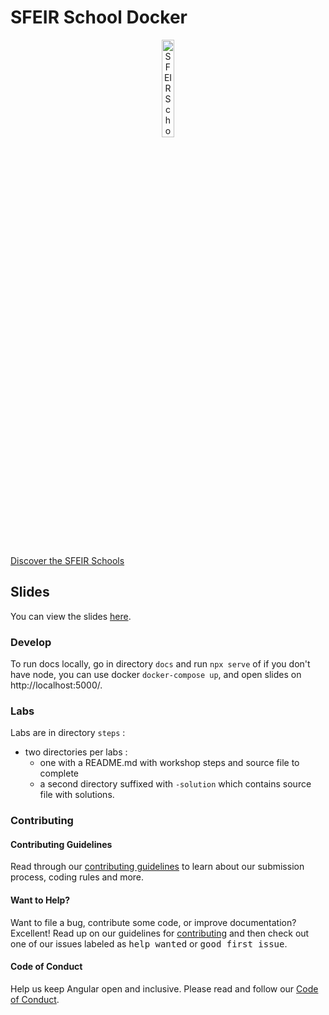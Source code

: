 # SFEIR School Docker

<p align="center">
 <img style="display:block" width="20%" height="20%" src="./docs/assets/images/sfeir-school-logo.png" alt="SFEIR School logo">
</p>

<br/>

[Discover the SFEIR Schools](https://www.sfeir.com/fr/contenus-dexperts/sfeir-school)

## Slides

You can view the slides [here](https://sfeir-open-source.github.io/sfeir-school-xxx/).

### Develop

To run docs locally, go in directory `docs` and run `npx serve` of if you don't have node, you can use docker `docker-compose up`, and open slides on http://localhost:5000/.

### Labs

Labs are in directory `steps` :

* two directories per labs :
  * one with a README.md with workshop steps and source file to complete
  * a second directory suffixed with `-solution` which contains source file with solutions.

### Contributing

#### Contributing Guidelines

Read through our [contributing guidelines][contributing] to learn about our submission process, coding rules and more.

#### Want to Help?

Want to file a bug, contribute some code, or improve documentation? Excellent! Read up on our guidelines for [contributing][contributing] and then check out one of our issues labeled as <kbd>help wanted</kbd> or <kbd>good first issue</kbd>.

#### Code of Conduct

Help us keep Angular open and inclusive. Please read and follow our [Code of Conduct][codeofconduct].

[contributing]: CONTRIBUTING.md
[codeofconduct]: https://github.com/sfeir-open-source/code-of-conduct/blob/master/CODE_OF_CONDUCT.md
